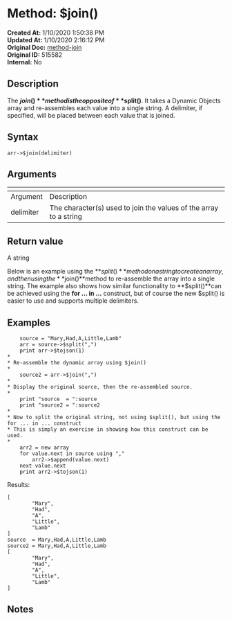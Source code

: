 # Method: $join()

**Created At:** 1/10/2020 1:50:38 PM  
**Updated At:** 1/10/2020 2:16:12 PM  
**Original Doc:** [method-join](https://docs.jbase.com/42948-dynamic-objects/method-join)  
**Original ID:** 515582  
**Internal:** No  


## Description

The **$join()** method is the opposite of **$split()**. It takes a Dynamic Objects array and re-assembles each value into a single string. A delimiter, if specified, will be placed between each value that is joined.

## Syntax

```
arr->$join(delimiter) 
```



## Arguments




| <!----> | <!----> |
| --- | --- |
| Argument<br> | Description<br> |
| delimiter<br> | The character(s) used to join the values of the array to a string<br> |


## Return value

A string



Below is an example using the **$split()**method on a string to create an array, and then using the **$join()**method to re-assemble the array into a single string. The example also shows how similar functionality to **$split()**can be achieved using the **for ... in ...** construct, but of course the new $split() is easier to use and supports multiple delimiters.

## Examples

```
    source = "Mary,Had,A,Little,Lamb"
    arr = source->$split(",")
    print arr->$tojson(1)
*
* Re-assemble the dynamic array using $join()
*
    source2 = arr->$join(",")
*
* Display the original source, then the re-assembled source.
*
    print "source  = ":source
    print "source2 = ":source2
*
* Now to split the original string, not using $split(), but using the for ... in ... construct
* This is simply an exercise in showing how this construct can be used.
*
    arr2 = new array
    for value.next in source using ","
        arr2->$append(value.next)
    next value.next
    print arr2->$tojson(1)
```



Results:

```
[
        "Mary",
        "Had",
        "A",
        "Little",
        "Lamb"
]
source  = Mary,Had,A,Little,Lamb
source2 = Mary,Had,A,Little,Lamb
[
        "Mary",
        "Had",
        "A",
        "Little",
        "Lamb"
]
```



## Notes


